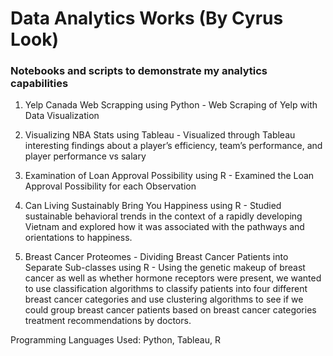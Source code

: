 # Data Analytics Works (By Cyrus Look)
### Notebooks and scripts to demonstrate my analytics capabilities

1. Yelp Canada Web Scrapping using Python - Web Scraping of Yelp with Data Visualization

2. Visualizing NBA Stats using Tableau - Visualized through Tableau interesting findings about a player’s efficiency, team’s performance, and player performance vs salary

3. Examination of Loan Approval Possibility using R - Examined the Loan Approval Possibility for each Observation

4. Can Living Sustainably Bring You Happiness using R - Studied sustainable behavioral trends in the context of a rapidly developing Vietnam and explored how it was associated with the pathways and orientations to happiness.

5. Breast Cancer Proteomes - Dividing Breast Cancer Patients into Separate Sub-classes using R - Using the genetic makeup of breast cancer as well as whether hormone receptors were present, we wanted to use classification algorithms to classify patients into four different breast cancer categories and use clustering algorithms to see if we could group breast cancer patients based on breast cancer categories treatment recommendations by doctors.

Programming Languages Used: Python, Tableau, R
